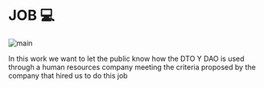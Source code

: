 # JOB :computer:

   ![main](https://www.hrconnect.cl/wp-content/uploads/2019/02/1.jpg)

In this work we want to let the public know how the DTO Y DAO is used through a human resources company meeting the criteria proposed by the company that hired us to do this job
